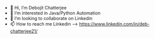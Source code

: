 - 👋 Hi, I’m Debojit Chatterjee
- 👀 I’m interested in Java/Python Automation
- 💞️ I’m looking to collaborate on Linkedin
- 📫 How to reach me Linkedin --> https://www.linkedin.com/in/deb-chatterjee21/

<!---
chatterjeedebojit10/chatterjeedebojit10 is a ✨ special ✨ repository because its `README.md` (this file) appears on your GitHub profile.
You can click the Preview link to take a look at your changes.
--->
